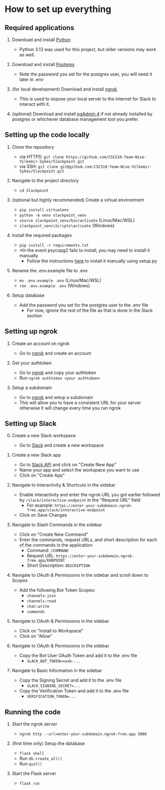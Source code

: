# How to set up everything

## Required applications
1. Download and install [Python](https://www.python.org/downloads/)
   - Python 3.13 was used for this project, but older versions may work as well.

2. Download and install [Postgres](https://www.postgresql.org/download/)
   - Note the password you set for the postgres user, you will need it later in .env

3. (for local development) Download and install [ngrok](https://ngrok.com/download)
   - This is used to expose your local server to the internet for Slack to interact with it.

4. (optional) Download and install [pgAdmin 4](https://www.pgadmin.org/download/) if not already installed by postgres or whichever database management tool you prefer.


## Setting up the code locally
1. Clone the repository
   - via HTTPS: `git clone https://github.com/CSC510-Team-Wise-Vilkomir-Sykes/Slackpoint.git`
   - via SSH: `git clone git@github.com:CSC510-Team-Wise-Vilkomir-Sykes/Slackpoint.git`

2. Navigate to the project directory
   - `cd Slackpoint`

3. (optional but highly recommended) Create a virtual environment
   - `pip install virtualenv`
   - `python -m venv slackpoint_venv`
   - `source slackpoint_venv/bin/activate` (Linux/Mac/WSL)
   - `slackpoint_venv\Scripts\activate` (Windows)

4. Install the required packages
   - `pip install -r requirements.txt`
   - *In the event psycopg2 fails to install, you may need to install it manually
     - Follow the instructions [here](https://github.com/psycopg/psycopg2) to install it manually using setup.py

5. Rename the .env.example file to .env
   - `mv .env.example .env` (Linux/Mac/WSL)
   - `ren .env.example .env` (Windows)

6. Setup database
   - Add the password you set for the postgres user to the .env file
     - For now, ignore the rest of the file as that is done in the Slack section


## Setting up ngrok
1. Create an account on ngrok
   - Go to [ngrok](https://dashboard.ngrok.com/signup) and create an account

2. Get your authtoken
   - Go to [ngrok](https://dashboard.ngrok.com/get-started/setup) and copy your authtoken
   - Run `ngrok authtoken <your authtoken>`

3. Setup a subdomain
   - Go to [ngrok](https://dashboard.ngrok.com/endpoints/domains) and setup a subdomain
   - This will allow you to have a consistent URL for your server otherwise it will change every time you run ngrok


## Setting up Slack

0. Create a new Slack workspace
   - Go to [Slack](https://slack.com/get-started#/create) and create a new workspace

1. Create a new Slack app
   - Go to [Slack API](https://api.slack.com/apps) and click on "Create New App"
   - Name your app and select the workspace you want to use
   - Click on "Create App"

2. Navigate to Interactivity & Shortcuts in the sidebar
   - Enable interactivity and enter the ngrok URL you got earlier followed by `/slack/interactive-endpoint` in the "Request URL" field
     - For example: `https://enter-your-subdomain.ngrok-free.app/slack/interactive-endpoint`
   - Click on Save Changes

3. Navigate to Slash Commands in the sidebar
   - Click on "Create New Command"
   - Enter the commands, request URLs, and short description for each of the commands in the application:
     - Command: `/COMMAND`
     - Request URL: `https://enter-your-subdomain.ngrok-free.app/ENDPOINT`
     - Short Description: `DESCRIPTION`

4. Navigate to OAuth & Permissions in the sidebar and scroll down to Scopes
   - Add the following Bot Token Scopes:
     - `channels:join`
     - `channels:read`
     - `chat:write`
     - `commands`

5. Navigate to OAuth & Permissions in the sidebar
   - Click on "Install to Workspace"
   - Click on "Allow"

6. Navigate to OAuth & Permissions in the sidebar
   - Copy the Bot User OAuth Token and add it to the .env file
     - `SLACK_BOT_TOKEN=xoxb-...`

7. Navigate to Basic Information in the sidebar
   - Copy the Signing Secret and add it to the .env file
     - `SLACK_SIGNING_SECRET=...`
   - Copy the Verification Token and add it to the .env file
     - `VERIFICATION_TOKEN=...`


## Running the code

1. Start the ngrok server
   - `ngrok http --url=enter-your-subdomain.ngrok-free.app 5000`

2. (first time only) Setup the database
   - `flask shell`
   - Run `db.create_all()`
   - Run `quit()`

3. Start the Flask server
   - `flask run`